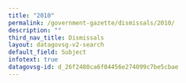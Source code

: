 ```yaml
---
title: "2010"
permalink: /government-gazette/dismissals/2010/
description: ""
third_nav_title: Dismissals
layout: datagovsg-v2-search
default_field: Subject
infotext: true
datagovsg-id: d_26f2480ca6f04456e274099c7be5cbae
---
```

